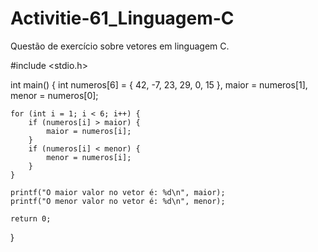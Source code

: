 # Activitie-61_Linguagem-C
Questão de exercício sobre vetores em linguagem C.

 

 
 
 
 
 
 #include <stdio.h>

int main() {
    int numeros[6] = { 42, -7, 23, 29, 0, 15 }, maior = numeros[1], menor = numeros[0];

    for (int i = 1; i < 6; i++) {
        if (numeros[i] > maior) {
            maior = numeros[i];
        }
        if (numeros[i] < menor) {
            menor = numeros[i];
        }
    }

    printf("O maior valor no vetor é: %d\n", maior);
    printf("O menor valor no vetor é: %d\n", menor);

    return 0;
}
